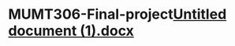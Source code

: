 # MUMT306-Final-project[Untitled document (1).docx](https://github.com/yanouli/MUMT306-Final-project/files/10290433/Untitled.document.1.docx)
